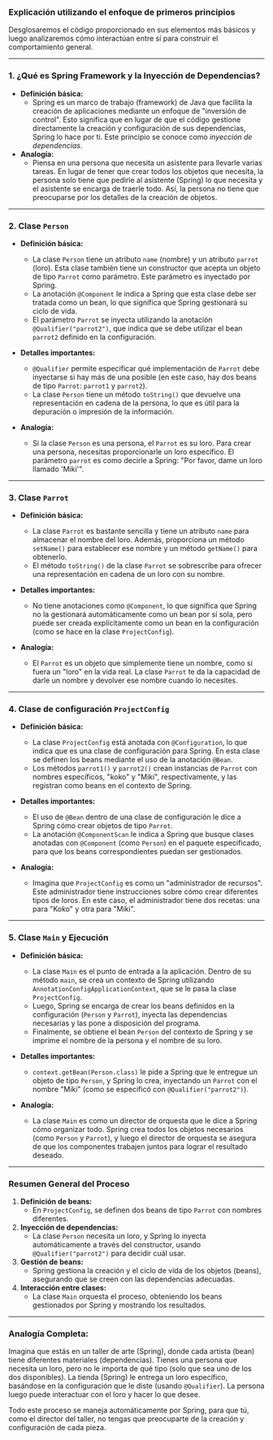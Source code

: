 ### **Explicación utilizando el enfoque de primeros principios**

Desglosaremos el código proporcionado en sus elementos más básicos y luego analizaremos cómo interactúan entre sí para construir el comportamiento general.

---

### **1. ¿Qué es Spring Framework y la Inyección de Dependencias?**
- **Definición básica:**
    - Spring es un marco de trabajo (framework) de Java que facilita la creación de aplicaciones mediante un enfoque de "inversión de control". Esto significa que en lugar de que el código gestione directamente la creación y configuración de sus dependencias, Spring lo hace por ti. Este principio se conoce como *inyección de dependencias*.
- **Analogía:**
    - Piensa en una persona que necesita un asistente para llevarle varias tareas. En lugar de tener que crear todos los objetos que necesita, la persona solo tiene que pedirle al asistente (Spring) lo que necesita y el asistente se encarga de traerle todo. Así, la persona no tiene que preocuparse por los detalles de la creación de objetos.

---

### **2. Clase `Person`**
- **Definición básica:**
    - La clase `Person` tiene un atributo `name` (nombre) y un atributo `parrot` (loro). Esta clase también tiene un constructor que acepta un objeto de tipo `Parrot` como parámetro. Este parámetro es inyectado por Spring.
    - La anotación `@Component` le indica a Spring que esta clase debe ser tratada como un bean, lo que significa que Spring gestionará su ciclo de vida.
    - El parámetro `Parrot` se inyecta utilizando la anotación `@Qualifier("parrot2")`, que indica que se debe utilizar el bean `parrot2` definido en la configuración.

- **Detalles importantes:**
    - `@Qualifier` permite especificar qué implementación de `Parrot` debe inyectarse si hay más de una posible (en este caso, hay dos beans de tipo `Parrot`: `parrot1` y `parrot2`).
    - La clase `Person` tiene un método `toString()` que devuelve una representación en cadena de la persona, lo que es útil para la depuración o impresión de la información.

- **Analogía:**
    - Si la clase `Person` es una persona, el `Parrot` es su loro. Para crear una persona, necesitas proporcionarle un loro específico. El parámetro `parrot` es como decirle a Spring: "Por favor, dame un loro llamado 'Miki'".

---

### **3. Clase `Parrot`**
- **Definición básica:**
    - La clase `Parrot` es bastante sencilla y tiene un atributo `name` para almacenar el nombre del loro. Además, proporciona un método `setName()` para establecer ese nombre y un método `getName()` para obtenerlo.
    - El método `toString()` de la clase `Parrot` se sobrescribe para ofrecer una representación en cadena de un loro con su nombre.

- **Detalles importantes:**
    - No tiene anotaciones como `@Component`, lo que significa que Spring no la gestionará automáticamente como un bean por sí sola, pero puede ser creada explícitamente como un bean en la configuración (como se hace en la clase `ProjectConfig`).

- **Analogía:**
    - El `Parrot` es un objeto que simplemente tiene un nombre, como si fuera un "loro" en la vida real. La clase `Parrot` te da la capacidad de darle un nombre y devolver ese nombre cuando lo necesites.

---

### **4. Clase de configuración `ProjectConfig`**
- **Definición básica:**
    - La clase `ProjectConfig` está anotada con `@Configuration`, lo que indica que es una clase de configuración para Spring. En esta clase se definen los beans mediante el uso de la anotación `@Bean`.
    - Los métodos `parrot1()` y `parrot2()` crean instancias de `Parrot` con nombres específicos, "koko" y "Miki", respectivamente, y las registran como beans en el contexto de Spring.

- **Detalles importantes:**
    - El uso de `@Bean` dentro de una clase de configuración le dice a Spring cómo crear objetos de tipo `Parrot`.
    - La anotación `@ComponentScan` le indica a Spring que busque clases anotadas con `@Component` (como `Person`) en el paquete especificado, para que los beans correspondientes puedan ser gestionados.

- **Analogía:**
    - Imagina que `ProjectConfig` es como un "administrador de recursos". Este administrador tiene instrucciones sobre cómo crear diferentes tipos de loros. En este caso, el administrador tiene dos recetas: una para "Koko" y otra para "Miki".

---

### **5. Clase `Main` y Ejecución**
- **Definición básica:**
    - La clase `Main` es el punto de entrada a la aplicación. Dentro de su método `main`, se crea un contexto de Spring utilizando `AnnotationConfigApplicationContext`, que se le pasa la clase `ProjectConfig`.
    - Luego, Spring se encarga de crear los beans definidos en la configuración (`Person` y `Parrot`), inyecta las dependencias necesarias y las pone a disposición del programa.
    - Finalmente, se obtiene el bean `Person` del contexto de Spring y se imprime el nombre de la persona y el nombre de su loro.

- **Detalles importantes:**
    - `context.getBean(Person.class)` le pide a Spring que le entregue un objeto de tipo `Person`, y Spring lo crea, inyectando un `Parrot` con el nombre "Miki" (como se especificó con `@Qualifier("parrot2")`).

- **Analogía:**
    - La clase `Main` es como un director de orquesta que le dice a Spring cómo organizar todo. Spring crea todos los objetos necesarios (como `Person` y `Parrot`), y luego el director de orquesta se asegura de que los componentes trabajen juntos para lograr el resultado deseado.

---

### **Resumen General del Proceso**
1. **Definición de beans:**
    - En `ProjectConfig`, se definen dos beans de tipo `Parrot` con nombres diferentes.
2. **Inyección de dependencias:**
    - La clase `Person` necesita un loro, y Spring lo inyecta automáticamente a través del constructor, usando `@Qualifier("parrot2")` para decidir cuál usar.
3. **Gestión de beans:**
    - Spring gestiona la creación y el ciclo de vida de los objetos (beans), asegurando que se creen con las dependencias adecuadas.
4. **Interacción entre clases:**
    - La clase `Main` orquesta el proceso, obteniendo los beans gestionados por Spring y mostrando los resultados.

---

### **Analogía Completa:**
Imagina que estás en un taller de arte (Spring), donde cada artista (bean) tiene diferentes materiales (dependencias). Tienes una persona que necesita un loro, pero no le importa de qué tipo (solo que sea uno de los dos disponibles). La tienda (Spring) le entrega un loro específico, basándose en la configuración que le diste (usando `@Qualifier`). La persona luego puede interactuar con el loro y hacer lo que desee.

Todo este proceso se maneja automáticamente por Spring, para que tú, como el director del taller, no tengas que preocuparte de la creación y configuración de cada pieza.